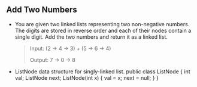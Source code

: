Add Two Numbers
----------
+ You are given two linked lists representing two non-negative numbers. The digits
  are stored in reverse order and each of their nodes contain a single digit.
  Add the two numbers and return it as a linked list.

  > Input: (2 -> 4 -> 3) + (5 -> 6 -> 4)
  >
  > Output: 7 -> 0 -> 8

+ ListNode data structure for singly-linked list.
        public class ListNode {
            int val;
            ListNode next;
            ListNode(int x) {
                val = x;
                next = null;
            }
        }
